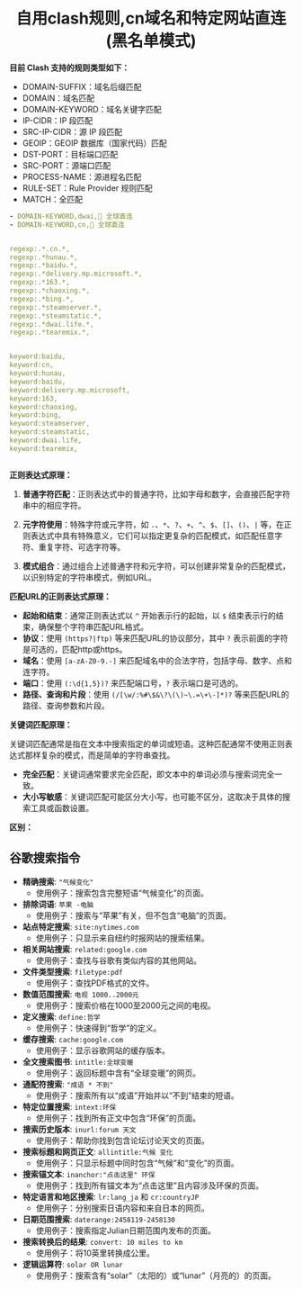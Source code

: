<div align="center">
   <h1>自用clash规则,cn域名和特定网站直连(黑名单模式)</h1>
</div>

**目前 Clash 支持的规则类型如下：**

- DOMAIN-SUFFIX：域名后缀匹配
- DOMAIN：域名匹配
- DOMAIN-KEYWORD：域名关键字匹配
- IP-CIDR：IP 段匹配
- SRC-IP-CIDR：源 IP 段匹配
- GEOIP：GEOIP 数据库（国家代码）匹配
- DST-PORT：目标端口匹配
- SRC-PORT：源端口匹配
- PROCESS-NAME：源进程名匹配
- RULE-SET：Rule Provider 规则匹配
- MATCH：全匹配

```yaml
- DOMAIN-KEYWORD,dwai,🎯 全球直连
- DOMAIN-KEYWORD,cn,🎯 全球直连


regexp:.*.cn.*,
regexp:.*hunau.*,
regexp:.*baidu.*,
regexp:.*delivery.mp.microsoft.*,
regexp:.*163.*,
regexp:.*chaoxing.*,
regexp:.*bing.*,
regexp:.*steamserver.*,
regexp:.*steamstatic.*,
regexp:.*dwai.life.*,
regexp:.*tearemix.*,


keyword:baidu,
keyword:cn,
keyword:hunau,
keyword:baidu,
keyword:delivery.mp.microsoft,
keyword:163,
keyword:chaoxing,
keyword:bing,
keyword:steamserver,
keyword:steamstatic,
keyword:dwai.life,
keyword:tearemix,



```


**正则表达式原理：**

1. **普通字符匹配**：正则表达式中的普通字符，比如字母和数字，会直接匹配字符串中的相应字符。

2. **元字符使用**：特殊字符或元字符，如 `.`、`*`、`?`、`+`、`^`、`$`、`[]`、`()`、`|` 等，在正则表达式中具有特殊意义，它们可以指定更复杂的匹配模式，如匹配任意字符、重复字符、可选字符等。

3. **模式组合**：通过组合上述普通字符和元字符，可以创建非常复杂的匹配模式，以识别特定的字符串模式，例如URL。

**匹配URL的正则表达式原理：**

- **起始和结束**：通常正则表达式以 `^` 开始表示行的起始，以 `$` 结束表示行的结束，确保整个字符串匹配URL格式。
- **协议**：使用 `(https?|ftp)` 等来匹配URL的协议部分，其中 `?` 表示前面的字符是可选的，匹配http或https。
- **域名**：使用 `[a-zA-Z0-9.-]` 来匹配域名中的合法字符，包括字母、数字、点和连字符。
- **端口**：使用 `(:\d{1,5})?` 来匹配端口号，`?` 表示端口是可选的。
- **路径、查询和片段**：使用 `(/[\w/:%#\$&\?\(\)~\.=\+\-]*)?` 等来匹配URL的路径、查询参数和片段。

**关键词匹配原理：**

关键词匹配通常是指在文本中搜索指定的单词或短语。这种匹配通常不使用正则表达式那样复杂的模式，而是简单的字符串查找。

- **完全匹配**：关键词通常要求完全匹配，即文本中的单词必须与搜索词完全一致。
- **大小写敏感**：关键词匹配可能区分大小写，也可能不区分，这取决于具体的搜索工具或函数设置。

**区别：**



## 谷歌搜索指令

- **精确搜索**: `"气候变化"`
  - 使用例子：搜索包含完整短语“气候变化”的页面。
- **排除词语**: `苹果 -电脑`
  - 使用例子：搜索与“苹果”有关，但不包含“电脑”的页面。
- **站点特定搜索**: `site:nytimes.com`
  - 使用例子：只显示来自纽约时报网站的搜索结果。
- **相关网站搜索**: `related:google.com`
  - 使用例子：查找与谷歌有类似内容的其他网站。
- **文件类型搜索**: `filetype:pdf`
  - 使用例子：查找PDF格式的文件。
- **数值范围搜索**: `电视 1000..2000元`
  - 使用例子：搜索价格在1000至2000元之间的电视。
- **定义搜索**: `define:哲学`
  - 使用例子：快速得到“哲学”的定义。
- **缓存搜索**: `cache:google.com`
  - 使用例子：显示谷歌网站的缓存版本。
- **全文搜索图书**: `intitle:全球变暖`
  - 使用例子：返回标题中含有“全球变暖”的网页。
- **通配符搜索**: `"成语 * 不到"`
  - 使用例子：搜索所有以“成语”开始并以“不到”结束的短语。
- **特定位置搜索**: `intext:环保`
  - 使用例子：找到所有正文中包含“环保”的页面。
- **搜索历史版本**: `inurl:forum 天文`
  - 使用例子：帮助你找到包含论坛讨论天文的页面。
- **搜索标题和网页正文**: `allintitle:气候 变化`
  - 使用例子：只显示标题中同时包含“气候”和“变化”的页面。
- **搜索锚文本**: `inanchor:"点击这里" 环保`
  - 使用例子：找到所有锚文本为“点击这里”且内容涉及环保的页面。
- **特定语言和地区搜索**: `lr:lang_ja` 和 `cr:countryJP`
  - 使用例子：分别搜索日语内容和来自日本的网页。
- **日期范围搜索**: `daterange:2458119-2458130`
  - 使用例子：搜索指定Julian日期范围内发布的页面。
- **搜索转换后的结果**: `convert: 10 miles to km`
  - 使用例子：将10英里转换成公里。
- **逻辑运算符**: `solar OR lunar`
  - 使用例子：搜索含有“solar”（太阳的）或“lunar”（月亮的）的页面。
